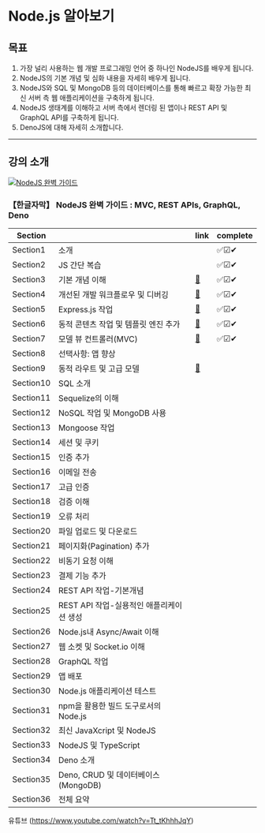 # Node.js 알아보기

## 목표 

1. 가장 널리 사용하는 웹 개발 프로그래밍 언어 중 하나인 NodeJS를 배우게 됩니다.
2. NodeJS의 기본 개념 및 심화 내용을 자세히 배우게 됩니다.
3. NodeJS와 SQL 및 MongoDB 등의 데이터베이스를 통해 빠르고 확장 가능한 최신 서버 측 웹 애플리케이션을 구축하게 됩니다.
4. NodeJS 생태계를 이해하고 서버 측에서 렌더링 된 앱이나 REST API 및 GraphQL API를 구축하게 됩니다.
5. DenoJS에 대해 자세히 소개합니다.
---

## 강의 소개


[![NodeJS 완벽 가이드](https://img-b.udemycdn.com/course/480x270/1879018_95b6_3.jpg)](https://www.udemy.com/course/nodejs-the-complete-guide/)
### 【한글자막】 NodeJS 완벽 가이드 : MVC, REST APIs, GraphQL, Deno

|Section||link|complete|
|---|---|---|---|
|Section1|소개||✅☑✔|
|Section2|JS 간단 복습||✅☑✔|
|Section3|기본 개념 이해|[📁][Section3]|✅☑✔|
|Section4|개선된 개발 워크플로우 및 디버깅|[📁][Section4]|✅☑✔|
|Section5|Express.js 작업|[📁][Section5]|✅☑✔|
|Section6|동적 콘텐츠 작업 및 템플릿 엔진 추가|[📁][Section6]|✅☑✔|
|Section7|모델 뷰 컨트롤러(MVC)|[📁][Section7]|✅☑✔|
|Section8|선택사항: 앱 향상|||
|Section9|동적 라우트 및 고급 모델|[📁][Section9]||
|Section10|SQL 소개|||
|Section11|Sequelize의 이해|||
|Section12|NoSQL 작업 및 MongoDB 사용|||
|Section13|Mongoose 작업|||
|Section14|세션 및 쿠키|||
|Section15|인증 추가|||
|Section16|이메일 전송|||
|Section17|고급 인증|||
|Section18|검증 이해|||
|Section19|오류 처리|||
|Section20|파일 업로드 및 다운로드|||
|Section21|페이지화(Pagination) 추가|||
|Section22|비동기 요청 이해|||
|Section23|결제 기능 추가|||
|Section24|REST API 작업-기본개념|||
|Section25|REST API 작업-실용적인 애플리케이션 생성|||
|Section26|Node.js내 Async/Await 이해|||
|Section27|웹 소켓 및 Socket.io 이해|||
|Section28|GraphQL 작업|||
|Section29|앱 배포|||
|Section30|Node.js 애플리케이션 테스트|||
|Section31|npm을 활용한 빌드 도구로서의 Node.js|||
|Section32|최신 JavaXcript 및 NodeJS|||
|Section33|NodeJS 및 TypeScript|||
|Section34|Deno 소개|||
|Section35|Deno, CRUD 및 데이터베이스(MongoDB)|||
|Section36|전체 요약|||

[Section3]: Section3
[Section4]: Section4
[Section5]: Section5
[Section6]: Section6
[Section7]: Section7
[Section9]: Section8

유튜브 
(https://www.youtube.com/watch?v=Tt_tKhhhJqY)
